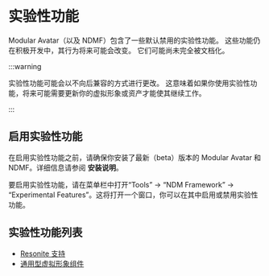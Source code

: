 # 实验性功能

Modular Avatar（以及 NDMF）包含了一些默认禁用的实验性功能。
这些功能仍在积极开发中，其行为将来可能会改变。
它们可能尚未完全被文档化。

:::warning

实验性功能可能会以不向后兼容的方式进行更改。
这意味着如果你使用实验性功能，将来可能需要更新你的虚拟形象或资产才能使其继续工作。

:::

## 启用实验性功能

在启用实验性功能之前，请确保你安装了最新（beta）版本的 Modular Avatar 和 NDMF。详细信息请参阅 **安装说明**。

要启用实验性功能，请在菜单栏中打开“Tools” -> “NDM Framework” -> “Experimental Features”。这将打开一个窗口，你可以在其中启用或禁用实验性功能。



## 实验性功能列表

-   [Resonite 支持](./resonite-support.md)
-   [通用型虚拟形象组件](./portable-avatar-components.md)